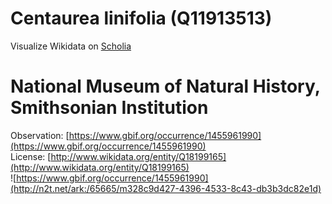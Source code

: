
Centaurea linifolia (Q11913513)
===============================
  
Visualize Wikidata on [Scholia](https://scholia.toolforge.org/taxon/Q11913513)
# National Museum of Natural History, Smithsonian Institution
  
Observation: [https://www.gbif.org/occurrence/1455961990](https://www.gbif.org/occurrence/1455961990)  
License: [http://www.wikidata.org/entity/Q18199165](http://www.wikidata.org/entity/Q18199165)  
![https://www.gbif.org/occurrence/1455961990](http://n2t.net/ark:/65665/m328c9d427-4396-4533-8c43-db3b3dc82e1d)